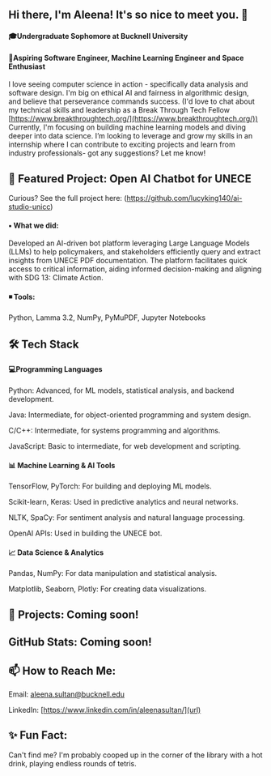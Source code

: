 ## Hi there, I'm Aleena! It's so nice to meet you. 👋

<!--
**AleenaSultan1/AleenaSultan1** is a ✨ _special_ ✨ repository because its `README.md` (this file) appears on your GitHub profile.

Here are some ideas to get you started:

- 🔭 I’m currently working on ...
- 🌱 I’m currently learning ...
- 👯 I’m looking to collaborate on ...
- 🤔 I’m looking for help with ...
- 💬 Ask me about ...
- 📫 How to reach me: ...
- 😄 Pronouns: ...
- ⚡ Fun fact: ...
--> 
#### :mortar_board:Undergraduate Sophomore at Bucknell University
#### :stars:Aspiring Software Engineer, Machine Learning Engineer and Space Enthusiast 
I love seeing computer science in action - specifically data analysis and software design. I'm big on ethical AI and fairness in algorithmic design, and believe that perseverance commands success. (I'd love to chat about my technical skills and leadership as a Break Through Tech Fellow [https://www.breakthroughtech.org/](https://www.breakthroughtech.org/)) Currently, I'm focusing on building machine learning models and diving deeper into data science. I’m looking to leverage and grow my skills in an internship where I can contribute to exciting projects and learn from industry professionals- got any suggestions? Let me know!

## :dart: Featured Project: Open AI Chatbot for UNECE
Curious? See the full project here: (https://github.com/lucyking140/ai-studio-unicc) 
#### ▪ What we did: 
Developed an AI-driven bot platform leveraging Large Language Models (LLMs) to help policymakers, and stakeholders efficiently query and extract insights from UNECE PDF documentation. The platform facilitates quick access to critical information, aiding informed decision-making and aligning with SDG 13: Climate Action.

#### ◾ Tools: 
Python, Lamma 3.2, NumPy, PyMuPDF, Jupyter Notebooks 

## 🛠️ Tech Stack 
#### :computer:Programming Languages
Python: Advanced, for ML models, statistical analysis, and backend development.

Java: Intermediate, for object-oriented programming and system design.

C/C++: Intermediate, for systems programming and algorithms.

JavaScript: Basic to intermediate, for web development and scripting.

#### :bar_chart: Machine Learning & AI Tools
TensorFlow, PyTorch: For building and deploying ML models.

Scikit-learn, Keras: Used in predictive analytics and neural networks.

NLTK, SpaCy: For sentiment analysis and natural language processing.

OpenAI APIs: Used in building the UNECE bot.

#### :chart_with_upwards_trend: Data Science & Analytics
Pandas, NumPy: For data manipulation and statistical analysis.

Matplotlib, Seaborn, Plotly: For creating data visualizations.

## 🚀 Projects: Coming soon! 

## GitHub Stats: Coming soon!

## 📫 How to Reach Me:
Email: aleena.sultan@bucknell.edu

LinkedIn: [https://www.linkedin.com/in/aleenasultan/](url)
 
## ✨ Fun Fact:
Can't find me? I'm probably cooped up in the corner of the library with a hot drink, playing endless rounds of tetris. 








